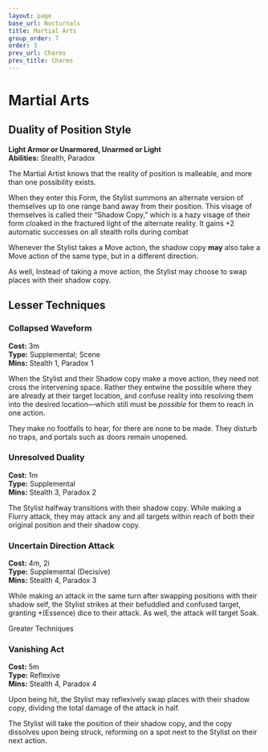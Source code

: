 ```yaml
---
layout: page
base_url: Nocturnals
title: Martial Arts
group_order: 7
order: 3
prev_url: Charms
prev_title: Charms
---
```


Martial Arts
============

Duality of Position Style
-------------------------

**Light Armor or Unarmored, Unarmed or Light**  
**Abilities:** Stealth, Paradox

The Martial Artist knows that the reality of position is malleable, and
more than one possibility exists.

When they enter this Form, the Stylist summons an alternate version of
themselves up to one range band away from their position. This visage of
themselves is called their “Shadow Copy,” which is a hazy visage of
their form cloaked in the fractured light of the alternate reality. It
gains +2 automatic successes on all stealth rolls during combat

Whenever the Stylist takes a Move action, the shadow copy **may** also
take a Move action of the same type, but in a different direction.

As well, Instead of taking a move action, the Stylist may choose to swap
places with their shadow copy.

Lesser Techniques
-----------------

### Collapsed Waveform

**Cost:** 3m  
**Type:** Supplemental; Scene  
**Mins:** Stealth 1, Paradox 1

When the Stylist and their Shadow copy make a move action, they need not
cross the intervening space. Rather they entwine the possible where they
are already at their target location, and confuse reality into resolving
them into the desired location—which still must be *possible* for them
to reach in one action.

They make no footfalls to hear, for there are none to be made. They
disturb no traps, and portals such as doors remain unopened.

### Unresolved Duality

**Cost:** 1m  
**Type:** Supplemental  
**Mins:** Stealth 3, Paradox 2

The Stylist halfway transitions with their shadow copy. While making a
Flurry attack, they may attack any and all targets within reach of both
their original position and their shadow copy.

### Uncertain Direction Attack

**Cost:** 4m, 2i  
**Type:** Supplemental (Decisive)  
**Mins:** Stealth 4, Paradox 3

While making an attack in the same turn after swapping positions with
their shadow self, the Stylist strikes at their befuddled and confused
target, granting +(Essence) dice to their attack. As well, the attack
will target Soak.

<div class="greater_charm">Greater Techniques</div>

### Vanishing Act

**Cost:** 5m  
**Type:** Reflexive  
**Mins:** Stealth 4, Paradox 4

Upon being hit, the Stylist may reflexively swap places with their
shadow copy, dividing the total damage of the attack in half.

The Stylist will take the position of their shadow copy, and the copy
dissolves upon being struck, reforming on a spot next to the Stylist on
their next action.
